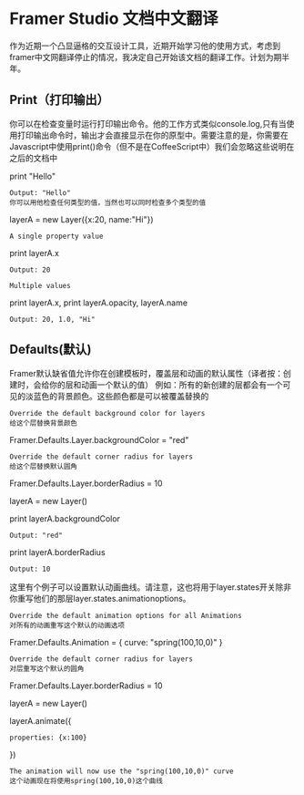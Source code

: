 Framer Studio 文档中文翻译
=============================================================================

作为近期一个凸显逼格的交互设计工具，近期开始学习他的使用方式，考虑到framer中文网翻译停止的情况，我决定自己开始该文档的翻译工作。计划为期半年。


Print（打印输出）
------------------------------------------------------------------------
你可以在检查变量时运行打印输出命令。他的工作方式类似console.log,只有当使用打印输出命令时，输出才会直接显示在你的原型中。需要注意的是，你需要在Javascript中使用print()命令（但不是在CoffeeScript中）我们会忽略这些说明在之后的文档中


print "Hello"

	Output: "Hello"
	你可以用他检查任何类型的值，当然也可以同时检查多个类型的值

layerA = new Layer({x:20, name:"Hi"})

	A single property value

print layerA.x

	Output: 20

	Multiple values

print layerA.x, print layerA.opacity, layerA.name

	Output: 20, 1.0, "Hi"





Defaults(默认)
------------------------------------------------------------------------
Framer默认缺省值允许你在创建模板时，覆盖层和动画的默认属性（译者按：创建时，会给你的层和动画一个默认的值）
例如：所有的新创建的层都会有一个可见的淡蓝色的背景颜色。这些颜色都是可以被覆盖替换的


	Override the default background color for layers
	给这个层替换背景颜色

Framer.Defaults.Layer.backgroundColor = "red"

	Override the default corner radius for layers
	给这个层替换默认圆角

Framer.Defaults.Layer.borderRadius = 10

layerA = new Layer()

print layerA.backgroundColor

	Output: "red"

print layerA.borderRadius

	Output: 10



这里有个例子可以设置默认动画曲线。请注意，这也将用于layer.states开关除非你重写他们的那层layer.states.animationoptions。


	Override the default animation options for all Animations
	对所有的动画重写这个默认的动画选项

Framer.Defaults.Animation = {
    curve: "spring(100,10,0)"
}

	Override the default corner radius for layers
	对层重写这个默认的圆角

Framer.Defaults.Layer.borderRadius = 10

layerA = new Layer()

layerA.animate({

    properties: {x:100}
    
})

	The animation will now use the "spring(100,10,0)" curve
	这个动画现在将使用spring(100,10,0)这个曲线


